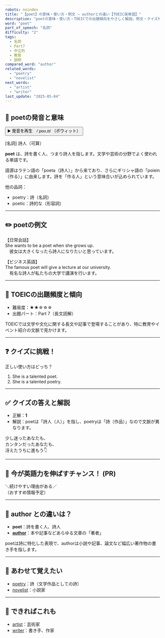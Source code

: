 ```yaml
---
robots: noindex
title: "【poet】の意味・使い方・例文 ― authorとの違い【TOEIC英単語】"
description: "poetの意味・使い方・TOEICでの出題傾向をやさしく解説。例文・クイズ付きでauthorとの違いもわかりやすく学べます。"
word: "poet"
part_of_speech: "名詞"
difficulty: "2"
tags:
  - 名詞
  - Part7
  - 中立的
  - 教育
  - 説明
compared_word: "author"
related_words:
  - "poetry"
  - "novelist"
next_words:
  - "artist"
  - "writer"
last_update: "2025-05-04"
---
```


## 🔰 poetの発音と意味

<button class="play-audio" onclick="playTTS('poet')">
  <span class="play-audio-main">
    ▶️ 発音を再生　/ˈpoʊ.ɪt/
  </span>
  <span class="play-audio-sub">
    （ポウィット）
  </span>
</button>

[名詞] 詩人（可算）

**poet** は、詩を書く人、つまり詩人を指します。文学や芸術の分野でよく使われる単語です。

語源はラテン語の「poeta（詩人）」から来ており、さらにギリシャ語の「poiein（作る）」に由来します。詩を「作る人」という意味合いが込められています。

他の品詞：  
- poetry：詩（名詞）
- poetic：詩的な（形容詞）

---

## ✏️ poetの例文

【日常会話】  
She wants to be a poet when she grows up.  
　彼女は大きくなったら詩人になりたいと思っています。

【ビジネス英語】  
The famous poet will give a lecture at our university.  
　有名な詩人が私たちの大学で講演を行います。

---

## 🎯 TOEICの出題頻度と傾向

- 難易度：★★☆☆☆
- 出題パート：Part 7（長文読解）

TOEICでは文学や文化に関する長文や記事で登場することがあり、特に教育やイベント紹介の文脈で見かけます。

---

## ❓ クイズに挑戦！

正しい使い方はどっち？

1. She is a talented poet.  
2. She is a talented poetry.

---

## ✅ クイズの答えと解説

- 正解：**1**
- 解説：poetは「詩人（人）」を指し、poetryは「詩（作品）」なので文脈が異なります。

少し迷ったあなたも、  
カンタンだったあなたも、  
冴えたうちに進もう👇️

---

## 🚀 今が英語力を伸ばすチャンス！ (PR)

<div class="info-center">
＼続けやすい理由がある／<br>  
（おすすめ情報予定）
</div>

---

## 🤔  author との違いは？

- **poet**：詩を書く人、詩人
- **[author](/word/author)**：本や記事などあらゆる文章の「著者」

poetは詩に特化した表現で、authorは小説や記事、論文など幅広い著作物の書き手を指します。

---

## 🧩 あわせて覚えたい

- [poetry](/word/poetry)：詩（文学作品としての詩）
- [novelist](/word/novelist)：小説家

---

## 📖 できればこれも

- [artist](/word/artist)：芸術家
- [writer](/word/writer)：書き手、作家

<!-- cvid: aid48_bid49 -->
